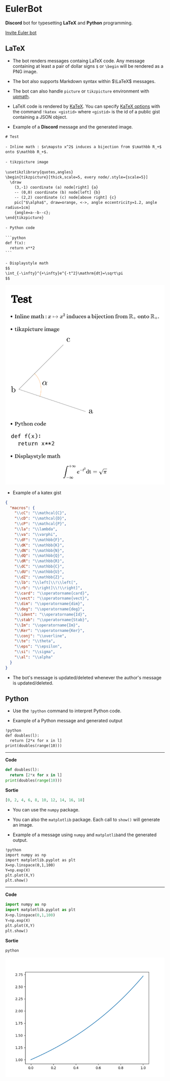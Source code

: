# EulerBot

**Discord** bot for typesetting **LaTeX** and **Python** programming.

[Invite Euler bot](https://discordapp.com/api/oauth2/authorize?client_id=694101689581699165&permissions=387136&scope=bot)

## LaTeX

- The bot renders messages containg LaTeX code. Any message containing at least a pair of dollar signs `$` or `\begin` will be rendered as a PNG image.

- The bot also supports Markdown syntax within $\LaTeX$ messages.

- The bot can also handle `picture` or `tikzpicture` environment with [upmath](https://upmath.me/).

- LaTeX code is rendered by [KaTeX](https://katex.org/). You can specify [KaTeX options](https://katex.org/docs/options.html) with the command `!katex <gistid>` where `<gistid>` is the id of a public gist containing a JSON object.

- Example of a **Discord** message and the generated image.

~~~plain
# Test

- Inline math : $x\mapsto x^2$ induces a bijection from $\mathbb R_+$ onto $\mathbb R_+$.

- tikzpicture image

\usetikzlibrary{quotes,angles}
\begin{tikzpicture}[thick,scale=5, every node/.style={scale=5}]
  \draw
    (3,-1) coordinate (a) node[right] {a}
    -- (0,0) coordinate (b) node[left] {b}
    -- (2,2) coordinate (c) node[above right] {c}
    pic["$\alpha$", draw=orange, <->, angle eccentricity=1.2, angle radius=1cm]
    {angle=a--b--c};
\end{tikzpicture}

- Python code

```python
def f(x):
  return x**2
```

- Displaystyle math
$$
\int_{-\infty}^{+\infty}e^{-t^2}\mathrm{dt}=\sqrt\pi
$$
~~~

![example](example.png)

- Example of a katex gist

~~~json
{
  "macros": {
    "\\cC": "\\mathcal{C}",
    "\\cD": "\\mathcal{D}",
    "\\cP": "\\mathcal{P}",
    "\\la": "\\lambda",
    "\\va": "\\varphi",
    "\\dF": "\\mathbb{F}",
    "\\dK": "\\mathbb{K}",
    "\\dN": "\\mathbb{N}",
    "\\dQ": "\\mathbb{Q}",
    "\\dR": "\\mathbb{R}",
    "\\dC": "\\mathbb{C}",
    "\\dU": "\\mathbb{U}",
    "\\dZ": "\\mathbb{Z}",
    "\\lb": "\\left[\\!\\left[",
    "\\rb": "\\right]\\!\\right]",
    "\\card": "\\operatorname{card}",
    "\\vect": "\\operatorname{vect}",
    "\\dim": "\\operatorname{dim}",
    "\\deg": "\\operatorname{deg}",
    "\\ident": "\\operatorname{Id}",
    "\\stab": "\\operatorname{Stab}",
    "\\Im": "\\operatorname{Im}",
    "\\Ker": "\\operatorname{Ker}",
    "\\conj": "\\overline",
    "\\te": "\\theta",
    "\\eps": "\\epsilon",
    "\\si": "\\sigma",
    "\\al": "\\alpha"
  }
}
~~~

- The bot's message is updated/deleted whenever the author's message is updated/deleted.

## Python

- Use the `!python` command to interpret Python code.

- Example of a Python message and generated output

~~~plain
!python
def doubles(l):
  return [2*x for x in l]
print(doubles(range(10)))
~~~

---

**Code**

~~~python
def doubles(l):
  return [2*x for x in l]
print(doubles(range(10)))
~~~

**Sortie**

~~~python
[0, 2, 4, 6, 8, 10, 12, 14, 16, 18]
~~~

- You can use the `numpy` package.

- You can also the `matplotlib` package. Each call to `show()` will generate an image.

- Example of a message using `numpy` and `matplotlib`and the generated output.

~~~plain
!python
import numpy as np
import matplotlib.pyplot as plt
X=np.linspace(0,1,100)
Y=np.exp(X)
plt.plot(X,Y)
plt.show()
~~~

---

**Code**

~~~python
import numpy as np
import matplotlib.pyplot as plt
X=np.linspace(0,1,100)
Y=np.exp(X)
plt.plot(X,Y)
plt.show()
~~~

**Sortie**

~~~python
python
~~~

![plot](plot.png)